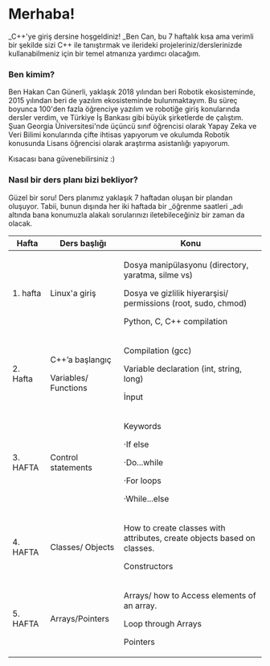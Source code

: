 # Merhaba!

_C++'ye giriş dersine hoşgeldiniz!  _Ben Can, bu 7 haftalık kısa ama verimli bir şekilde sizi C++ ile tanıştırmak ve ilerideki projeleriniz/derslerinizde kullanabilmeniz için bir temel atmanıza yardımcı olacağım.

### Ben kimim?&#x20;

Ben Hakan Can Günerli, yaklaşık 2018 yılından beri Robotik ekosisteminde, 2015 yılından beri de yazılım ekosisteminde bulunmaktayım. Bu süreç boyunca 100'den fazla öğrenciye yazılım ve robotiğe giriş konularında dersler verdim,  ve Türkiye İş Bankası gibi büyük şirketlerde de çalıştım. Şuan Georgia Üniversitesi'nde üçüncü sınıf öğrencisi olarak Yapay Zeka ve Veri Bilimi konularında çifte ihtisas yapıyorum ve okulumda Robotik konusunda Lisans öğrencisi olarak araştırma asistanlığı yapıyorum.

Kısacası bana güvenebilirsiniz :)

### Nasıl bir ders planı bizi bekliyor?&#x20;

Güzel bir soru! Ders planımız yaklaşık 7 haftadan oluşan bir plandan oluşuyor. Tabii, bunun dışında her iki haftada bir _öğrenme saatleri _adı altında bana konumuzla alakalı sorularınızı iletebileceğiniz bir zaman da olacak.

|  Hafta     | Ders başlığı                                      | Konu                                                                                                                                                            |
| ---------- | ------------------------------------------------- | --------------------------------------------------------------------------------------------------------------------------------------------------------------- |
| 1.   hafta | Linux'a giriş                                     | <p>Dosya manipülasyonu (directory, yaratma, silme vs)</p><p>Dosya ve gizlilik hiyerarşisi/ permissions (root, sudo, chmod)</p><p>Python, C, C++ compilation</p> |
| 2.   Hafta | <p>C++’a başlangıç</p><p>Variables/ Functions</p> | <p>Compilation (gcc)</p><p>Variable declaration (int, string, long)</p><p>İnput</p>                                                                             |
| 3.   HAFTA | Control statements                                | <p>Keywords</p><p>·If else</p><p>·Do...while</p><p>·For loops</p><p>·While...else</p>                                                                           |
| 4.   HAFTA | Classes/ Objects                                  | <p>How to create classes with attributes, create objects based on classes.</p><p>Constructors</p>                                                               |
| 5.   HAFTA | Arrays/Pointers                                   | <p>Arrays/ how to Access elements of an array. </p><p>Loop through Arrays</p><p>Pointers</p>                                                                    |

